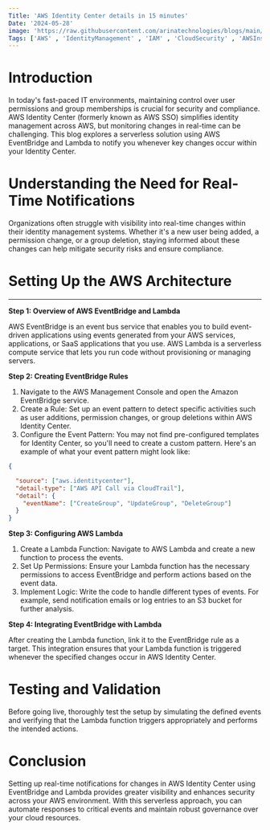 ```yaml
---
Title: 'AWS Identity Center details in 15 minutes'
Date: '2024-05-28'
image: 'https://raw.githubusercontent.com/arinatechnologies/blogs/main/images/HSM%203.webp'
Tags: ['AWS' , 'IdentityManagement' , 'IAM' , 'CloudSecurity' , 'AWSInsights' , 'TechTalk' ]
---
```


# Introduction
In today's fast-paced IT environments, maintaining control over user permissions and group memberships is crucial for security and compliance. AWS Identity Center (formerly known as AWS SSO) simplifies identity management across AWS, but monitoring changes in real-time can be challenging. This blog explores a serverless solution using AWS EventBridge and Lambda to notify you whenever key changes occur within your Identity Center.

# Understanding the Need for Real-Time Notifications
Organizations often struggle with visibility into real-time changes within their identity management systems. Whether it's a new user being added, a permission change, or a group deletion, staying informed about these changes can help mitigate security risks and ensure compliance.

# Setting Up the AWS Architecture

---

**Step 1: Overview of AWS EventBridge and Lambda**

AWS EventBridge is an event bus service that enables you to build event-driven applications using events generated from your AWS services, applications, or SaaS applications that you use. AWS Lambda is a serverless compute service that lets you run code without provisioning or managing servers.

**Step 2: Creating EventBridge Rules**

1. Navigate to the AWS Management Console and open the Amazon EventBridge service.
2. Create a Rule: Set up an event pattern to detect specific activities such as user additions, permission changes, or group deletions within AWS Identity Center.
3. Configure the Event Pattern: You may not find pre-configured templates for Identity Center, so you'll need to create a custom pattern. Here's an example of what your event pattern might look like:

```json
{

  "source": ["aws.identitycenter"],
  "detail-type": ["AWS API Call via CloudTrail"],
  "detail": {
    "eventName": ["CreateGroup", "UpdateGroup", "DeleteGroup"]
  }
}
```
**Step 3: Configuring AWS Lambda**

1. Create a Lambda Function: Navigate to AWS Lambda and create a new function to process the events.
2. Set Up Permissions: Ensure your Lambda function has the necessary permissions to access EventBridge and perform actions based on the event data.
3. Implement Logic: Write the code to handle different types of events. For example, send notification emails or log entries to an S3 bucket for further analysis.

**Step 4: Integrating EventBridge with Lambda**

After creating the Lambda function, link it to the EventBridge rule as a target. This integration ensures that your Lambda function is triggered whenever the specified changes occur in AWS Identity Center.

# Testing and Validation
Before going live, thoroughly test the setup by simulating the defined events and verifying that the Lambda function triggers appropriately and performs the intended actions.

# Conclusion
Setting up real-time notifications for changes in AWS Identity Center using EventBridge and Lambda provides greater visibility and enhances security across your AWS environment. With this serverless approach, you can automate responses to critical events and maintain robust governance over your cloud resources.








